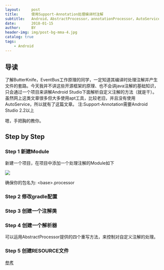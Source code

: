```yaml
---
layout:     post
title:      使用Support-Annotation处理编译时注解
subtitle:   Android，AbstractProcessor，annotationProcessor，AutoService
date:       2018-01-15
author:     BY
header-img: img/post-bg-mma-4.jpg
catalog: true
tags:
    - Android
---
```


## 导读

了解ButterKnife，EventBus工作原理的同学，一定知道其编译时处理注解并产生文件的套路。今天我并不讲这些开源框架的原理、也不会讲java注解的基础知识，只会通过一个项目来讲解Android Studio下面解析自定义注解的方法（就是干）。虽然网上这类文章很多但大多使用apt工具，比较老旧，并且没有使用AutoService，所以就有了这篇文章。
注:Support-Annotation需要Android Studio 2.2以上

嗯，手把胸的教你。

## Step by Step

### Step 1 新建Module
新建一个项目，在项目中添加一个处理注解的Module如下

![](https://raw.githubusercontent.com/smshen/MarkdownPhotos/master/Res/test.jpg)

确保你的包名为: &lt;base&gt;.processor

### Step 2 修改gradle配置

### Step 3 创建一个注解类

### Step 4 创建一个解析器

可以运用AbstractProcessor提供的四个重写方法，来控制对自定义注解的处理。

### Step 5 创建RESOURCE文件



[参考](https://www.jianshu.com/p/b8b59fb80554)


